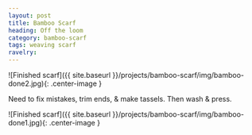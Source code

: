 ```yaml
---
layout: post
title: Bamboo Scarf
heading: Off the loom
category: bamboo-scarf
tags: weaving scarf
ravelry:
---
```

![Finished scarf]({{ site.baseurl }}/projects/bamboo-scarf/img/bamboo-done2.jpg){: .center-image }

Need to fix mistakes, trim ends, & make tassels. Then wash & press.

![Finished scarf]({{ site.baseurl }}/projects/bamboo-scarf/img/bamboo-done1.jpg){: .center-image }